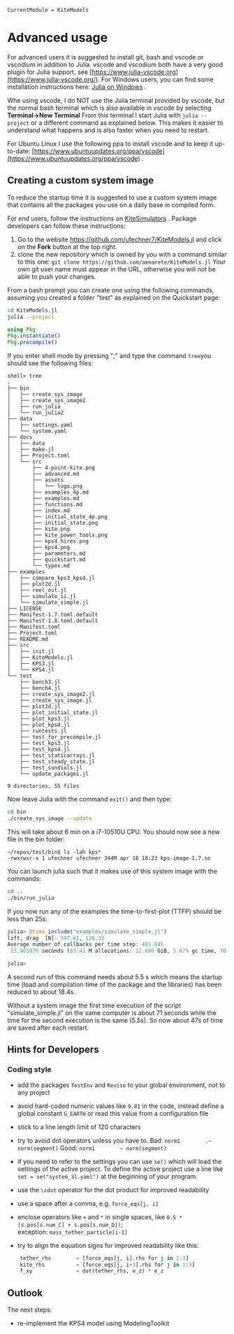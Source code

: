 ```@meta
CurrentModule = KiteModels
```
# Advanced usage
For advanced users it is suggested to install git, bash and vscode or vscodium in addition to Julia. vscode and vscodium both have a very good plugin for Julia support, see [https://www.julia-vscode.org](https://www.julia-vscode.org/).
For Windows users, you can find some installation instructions here: [Julia on Windows](https://github.com/ufechner7/KiteViewer/blob/main/doc/Windows.md) .

Whe using vscode, I do NOT use the Julia terminal provided by vscode, but the normal bash terminal which is also available in vscode by selecting **Terminal->New Terminal** From this terminal I start Julia with ```julia --project``` or a different command as explained below. This makes it easier to understand what happens and is also faster when you need to restart.

For Ubuntu Linux I use the following ppa to install vscode and to keep it up-to-date: [https://www.ubuntuupdates.org/ppa/vscode](https://www.ubuntuupdates.org/ppa/vscode) .

## Creating a custom system image
To reduce the startup time it is suggested to use a custom system image that contains all the packages you use on a daily base in compiled form.

For end users, follow the instructions on [KiteSimulators](https://github.com/aenarete/KiteSimulators.jl) .
Package developers can follow these instructions:

1. Go to the website https://github.com/ufechner7/KiteModels.jl and click on the **Fork** button at the top right.
2. clone the new repository which is owned by you with a command similar to this one: ```git clone https://github.com/aenarete/KiteModels.jl``` Your own git user name must appear in the URL, otherwise you will not be able to push your changes.

From a bash prompt you can create one using the following commands, assuming you created a folder "test" as explained on the Quickstart page:
```bash
cd KiteModels.jl
julia --project
```
```julia
using Pkg
Pkg.instantiate()
Pkg.precompile()
```
If you enter shell mode by pressing ";" and type the command ```tree```you should see the following files:
```
shell> tree
.
├── bin
│   ├── create_sys_image
│   ├── create_sys_image2
│   ├── run_julia
│   └── run_julia2
├── data
│   ├── settings.yaml
│   └── system.yaml
├── docs
│   ├── data
│   ├── make.jl
│   ├── Project.toml
│   └── src
│       ├── 4-point-kite.png
│       ├── advanced.md
│       ├── assets
│       │   └── logo.png
│       ├── examples_4p.md
│       ├── examples.md
│       ├── functions.md
│       ├── index.md
│       ├── initial_state_4p.png
│       ├── initial_state.png
│       ├── kite.png
│       ├── kite_power_tools.png
│       ├── kps4_hires.png
│       ├── kps4.png
│       ├── parameters.md
│       ├── quickstart.md
│       └── types.md
├── examples
│   ├── compare_kps3_kps4.jl
│   ├── plot2d.jl
│   ├── reel_out.jl
│   ├── simulate_ii.jl
│   └── simulate_simple.jl
├── LICENSE
├── Manifest-1.7.toml.default
├── Manifest-1.8.toml.default
├── Manifest.toml
├── Project.toml
├── README.md
├── src
│   ├── init.jl
│   ├── KiteModels.jl
│   ├── KPS3.jl
│   └── KPS4.jl
└── test
    ├── bench3.jl
    ├── bench4.jl
    ├── create_sys_image2.jl
    ├── create_sys_image.jl
    ├── plot2d.jl
    ├── plot_initial_state.jl
    ├── plot_kps3.jl
    ├── plot_kps4.jl
    ├── runtests.jl
    ├── test_for_precompile.jl
    ├── test_kps3.jl
    ├── test_kps4.jl
    ├── test_staticarrays.jl
    ├── test_steady_state.jl
    ├── test_sundials.jl
    └── update_packages.jl

9 directories, 55 files
```
Now leave Julia with the command ```exit()``` and then type:
```bash
cd bin
./create_sys_image --update
```
This will take about 6 min on a  i7-10510U CPU. You should now see a new file in the bin folder:
```
~/repos/test/bin$ ls -lah kps*
-rwxrwxr-x 1 ufechner ufechner 344M apr 18 18:23 kps-image-1.7.so
```
You can launch julia such that it makes use of this system image with the commands:
```bash
cd ..
./bin/run_julia
```
If you now run any of the examples the time-to-first-plot (TTFP) should be less than 25s:
```julia
julia> @time include("examples/simulate_simple.jl")
lift, drag  [N]: 597.61, 129.33
Average number of callbacks per time step: 481.845
 23.901076 seconds (63.42 M allocations: 12.686 GiB, 5.67% gc time, 70.62% compilation time)

julia> 
```
A second run of this command needs about 5.5 s which means the startup time (load and compilation time of the package and the libraries) has been reduced to about 18.4s.

Without a system image the first time execution of the script "simulate_simple.jl" on the same computer is about 71 seconds
while the time for the second execution is the same (5.5s). So now about 47s of time are saved after each restart.

## Hints for Developers
### Coding style

- add the packages `TestEnv` and `Revise` to your global environment, not to any project

- avoid hard-coded numeric values like `9.81` in the code, instead define a global constant `G_EARTH` or read this value from a configuration file

- stick to a line length limit of 120 characters

- try to avoid dot operators unless you have to. 
Bad: `norm1        .~ norm(segment)`
Good: `norm1        ~ norm(segment)`

- if you need to refer to the settings you can use `se()` which will load the settings of the active project. To define the active project use a line like `set = se("system_3l.yaml")` at the beginning of your program.
- use the `\cdot` operator for the dot product for improved readability
- use a space after a comma, e.g. `force_eqs[j, i]`
- enclose operators like `+` and `*` in single spaces, like `0.5 * (s.pos[s.num_C] + s.pos[s.num_D])`;  
  exception: `mass_tether_particle[i-1]`
- try to align the equation signs for improved readability like this:
```julia
    tether_rhs        = [force_eqs[j, i].rhs for j in 1:3]
    kite_rhs          = [force_eqs[j, i+3].rhs for j in 1:3]
    f_xy              = dot(tether_rhs, e_z) * e_z
```

## Outlook

The next steps:
- re-implement the KPS4 model using ModelingToolkit

